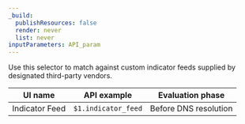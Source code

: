 ```yaml
---
_build:
  publishResources: false
  render: never
  list: never
inputParameters: API_param
---
```


Use this selector to match against custom indicator feeds supplied by designated third-party vendors.

| UI name        | API example         | Evaluation phase      |
| -------------- | ------------------- | --------------------- |
| Indicator Feed | `$1.indicator_feed` | Before DNS resolution |
